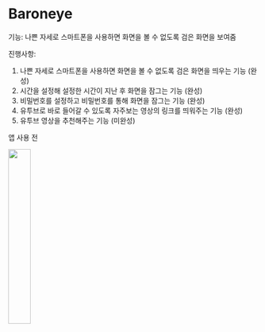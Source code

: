 # Baroneye

기능: 나쁜 자세로 스마트폰을 사용하면 화면을 볼 수 없도록 검은 화면을 보여줌

진행사항: 
1. 나쁜 자세로 스마트폰을 사용하면 화면을 볼 수 없도록 검은 화면을 띄우는 기능 (완성)
2. 시간을 설정해 설정한 시간이 지난 후 화면을 잠그는 기능 (완성)
3. 비밀번호를 설정하고 비밀번호를 통해 화면을 잠그는 기능 (완성)
4. 유투브로 바로 들어갈 수 있도록 자주보는 영상의 링크를 띄워주는 기능 (완성)
5. 유투브 영상을 추천해주는 기능 (미완성)

앱 사용 전


<img src="https://user-images.githubusercontent.com/39851922/64074325-ac7d1880-cce4-11e9-9c41-3ea4132679c9.png" width="30%"></img>
